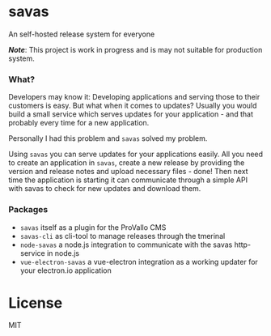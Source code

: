 # savas
An self-hosted release system for everyone

***Note***: This project is work in progress and is may not suitable for production system.

### What?
Developers may know it: Developing applications and serving those to their customers is easy. But what when it comes to updates? Usually you would build a small service which serves updates for your application - and that probably every time for a new application.

Personally I had this problem and `savas` solved my problem.

Using `savas` you can serve updates for your applications easily. All you need to create an application in `savas`, create a new release by providing the version and release notes and upload necessary files - done! Then next time the application is starting it can communicate through a simple API with savas to check for new updates and download them.

### Packages
- `savas` itself as a plugin for the ProVallo CMS
- `savas-cli` as cli-tool to manage releases through the tmerinal
- `node-savas` a node.js integration to communicate with the savas http-service in node.js
- `vue-electron-savas` a vue-electron integration as a working updater for your electron.io application

# License
MIT
